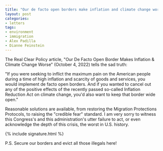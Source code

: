 ```yaml
---
title: "Our de facto open borders make inflation and climate change worse"
layout: post
categories:
- letters
tags:
- environment
- immigration
- Alex Padilla
- Dianne Feinstein
---
```


The Real Clear Policy article, "Our De Facto Open Border Makes Inflation &amp; Climate Change Worse" (October 4, 2022) tells the sad truth:

"If you were seeking to inflict the maximum pain on the American people during a time of high inflation and scarcity of goods and services, you would implement de facto open borders. And if you wanted to cancel out any of the positive effects of the recently passed so-called Inflation Reduction Act on climate change, you'd also want to keep that border wide open."

Reasonable solutions are available, from restoring the Migration Protections Protocols, to raising the "credible fear" standard. I am very sorry to witness this Congress's and this administration's utter failure to act, or even acknowledge the depth of this crisis, the worst in U.S. history.

{% include signature.html %}

P.S. Secure our borders and evict all those illegals here!